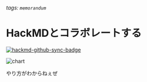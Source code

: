 ###### tags: `memorandum`

# HackMDとコラボレートする

[![hackmd-github-sync-badge](https://hackmd.io/7F2Nl7AISUKC1tZA7I8y9A/badge)](https://hackmd.io/7F2Nl7AISUKC1tZA7I8y9A)

![chart](https://user-images.githubusercontent.com/50233866/96832544-e3c6ff80-1479-11eb-9df1-e0ec0a31e149.png)

やり方がわからねぇぜ
